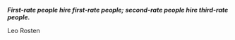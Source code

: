 _**First-rate people hire first-rate people; second-rate people hire third-rate people.**_

Leo Rosten